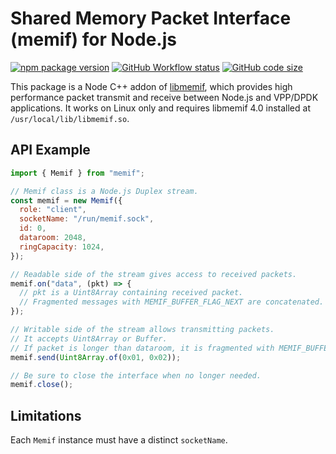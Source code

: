 # Shared Memory Packet Interface (memif) for Node.js

[![npm package version](https://img.shields.io/npm/v/memif)](https://www.npmjs.com/package/memif) [![GitHub Workflow status](https://img.shields.io/github/actions/workflow/status/yoursunny/node-memif/build.yml?style=flat)](https://github.com/yoursunny/node-memif/actions) [![GitHub code size](https://img.shields.io/github/languages/code-size/yoursunny/node-memif?style=flat)](https://github.com/yoursunny/node-memif)

This package is a Node C++ addon of [libmemif](https://s3-docs.fd.io/vpp/24.06/interfacing/libmemif/), which provides high performance packet transmit and receive between Node.js and VPP/DPDK applications.
It works on Linux only and requires libmemif 4.0 installed at `/usr/local/lib/libmemif.so`.

## API Example

```js
import { Memif } from "memif";

// Memif class is a Node.js Duplex stream.
const memif = new Memif({
  role: "client",
  socketName: "/run/memif.sock",
  id: 0,
  dataroom: 2048,
  ringCapacity: 1024,
});

// Readable side of the stream gives access to received packets.
memif.on("data", (pkt) => {
  // pkt is a Uint8Array containing received packet.
  // Fragmented messages with MEMIF_BUFFER_FLAG_NEXT are concatenated.
});

// Writable side of the stream allows transmitting packets.
// It accepts Uint8Array or Buffer.
// If packet is longer than dataroom, it is fragmented with MEMIF_BUFFER_FLAG_NEXT.
memif.send(Uint8Array.of(0x01, 0x02));

// Be sure to close the interface when no longer needed.
memif.close();
```

## Limitations

Each `Memif` instance must have a distinct `socketName`.

